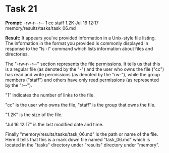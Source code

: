 # Task 21

**Prompt:** -rw-r--r--  1 cc  staff   1.2K Jul 16 12:17 memory/results/tasks/task_06.md

**Result:**
It appears you've provided information in a Unix-style file listing. The information in the format you provided is commonly displayed in response to the "ls -l" command which lists information about files and directories.

The "-rw-r--r--" section represents the file permissions. It tells us that this is a regular file (as denoted by the "-") and the user who owns the file ("cc") has read and write permissions (as denoted by the "rw-"), while the group members ("staff") and others have only read permissions (as represented by the "r--").

"1" indicates the number of links to the file. 

"cc" is the user who owns the file, "staff" is the group that owns the file. 

"1.2K" is the size of the file. 

"Jul 16 12:17" is the last modified date and time. 

Finally "memory/results/tasks/task_06.md" is the path or name of the file. Here it tells that this is a mark down file named "task_06.md" which is located in the "tasks" directory under "results" directory under "memory".
